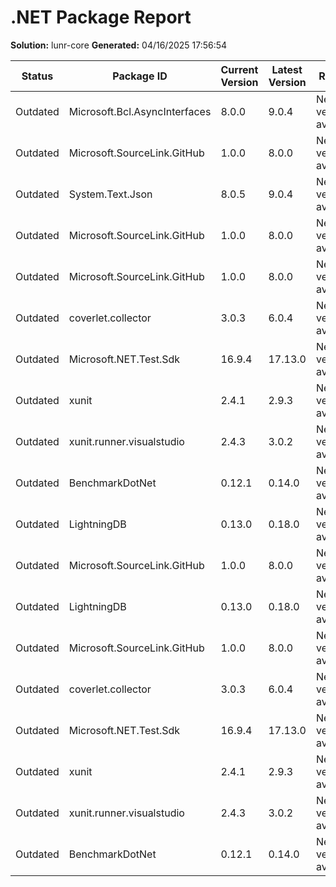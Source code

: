 ﻿# .NET Package Report
**Solution:** lunr-core
**Generated:** 04/16/2025 17:56:54

| Status | Package ID | Current Version | Latest Version | Reason |
|--------|------------|-----------------|----------------|--------|
| Outdated | Microsoft.Bcl.AsyncInterfaces | 8.0.0 | 9.0.4 | New version available |
| Outdated | Microsoft.SourceLink.GitHub | 1.0.0 | 8.0.0 | New version available |
| Outdated | System.Text.Json | 8.0.5 | 9.0.4 | New version available |
| Outdated | Microsoft.SourceLink.GitHub | 1.0.0 | 8.0.0 | New version available |
| Outdated | Microsoft.SourceLink.GitHub | 1.0.0 | 8.0.0 | New version available |
| Outdated | coverlet.collector | 3.0.3 | 6.0.4 | New version available |
| Outdated | Microsoft.NET.Test.Sdk | 16.9.4 | 17.13.0 | New version available |
| Outdated | xunit | 2.4.1 | 2.9.3 | New version available |
| Outdated | xunit.runner.visualstudio | 2.4.3 | 3.0.2 | New version available |
| Outdated | BenchmarkDotNet | 0.12.1 | 0.14.0 | New version available |
| Outdated | LightningDB | 0.13.0 | 0.18.0 | New version available |
| Outdated | Microsoft.SourceLink.GitHub | 1.0.0 | 8.0.0 | New version available |
| Outdated | LightningDB | 0.13.0 | 0.18.0 | New version available |
| Outdated | Microsoft.SourceLink.GitHub | 1.0.0 | 8.0.0 | New version available |
| Outdated | coverlet.collector | 3.0.3 | 6.0.4 | New version available |
| Outdated | Microsoft.NET.Test.Sdk | 16.9.4 | 17.13.0 | New version available |
| Outdated | xunit | 2.4.1 | 2.9.3 | New version available |
| Outdated | xunit.runner.visualstudio | 2.4.3 | 3.0.2 | New version available |
| Outdated | BenchmarkDotNet | 0.12.1 | 0.14.0 | New version available |

